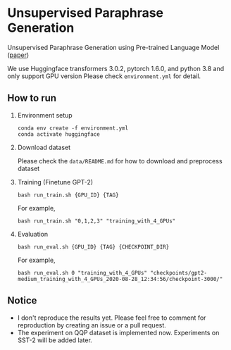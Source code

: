 # Unsupervised Paraphrase Generation

Unsupervised Paraphrase Generation using Pre-trained Language Model ([paper](https://arxiv.org/abs/2006.05477))

We use Huggingface transformers 3.0.2,  pytorch 1.6.0, and python 3.8 and only support GPU version
Please check `environment.yml` for detail.


## How to run

1. Environment setup
    ```
    conda env create -f environment.yml
    conda activate huggingface
    ```

2. Download dataset

    Please check the `data/README.md` for how to download and preprocess dataset

3. Training (Finetune GPT-2)
    ```
    bash run_train.sh {GPU_ID} {TAG}
    ```
    For example,
    ```
    bash run_train.sh "0,1,2,3" "training_with_4_GPUs" 
    ```

4. Evaluation 
    ```
    bash run_eval.sh {GPU_ID} {TAG} {CHECKPOINT_DIR}
    ```
    For example,
    ```
    bash run_eval.sh 0 "training_with_4_GPUs" "checkpoints/gpt2-medium_training_with_4_GPUs_2020-08-28_12:34:56/checkpoint-3000/"
    ```


## Notice

 - I don't reproduce the results yet. Please feel free to comment for reproduction by creating an issue or a pull request.
 - The experiment on QQP dataset is implemented now. Experiments on SST-2 will be added later.
